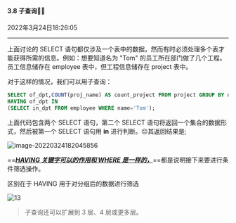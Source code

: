 #### 3.8 子查询🤦‍♂️



2022年3月24日18:26:05

---

上面讨论的 SELECT 语句都仅涉及一个表中的数据，然而有时必须处理多个表才能获得所需的信息。例如：想要知道名为 "Tom" 的员工所在部门做了几个工程。员工信息储存在 employee 表中，但工程信息储存在 project 表中。

对于这样的情况，我们可以用子查询：

```sql
SELECT of_dpt,COUNT(proj_name) AS count_project FROM project GROUP BY of_dpt
HAVING of_dpt IN
(SELECT in_dpt FROM employee WHERE name='Tom');
```

上面代码包含两个 SELECT 语句，第二个 SELECT 语句将返回一个集合的数据形式，然后被第一个 SELECT 语句用 **in** 进行判断。😐其返回结果是;

![image-20220324182045856](../../../AppData/Roaming/Typora/typora-user-images/image-20220324182045856.png)

==**<u>*HAVING 关键字可以的作用和 WHERE 是一样的，*</u>**==都是说明接下来要进行条件筛选操作。

区别在于 HAVING 用于对分组后的数据进行筛选

![13](https://doc.shiyanlou.com/document-uid600404labid74timestamp1529491223362.png)



> 
>
> 子查询还可以扩展到 3 层、4 层或更多层。

